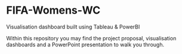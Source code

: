 # FIFA-Womens-WC
Visualisation dashboard built using Tableau & PowerBI

Within this repository you may find the project proposal, visualisation dashboards and a PowerPoint presentation to walk you through.
